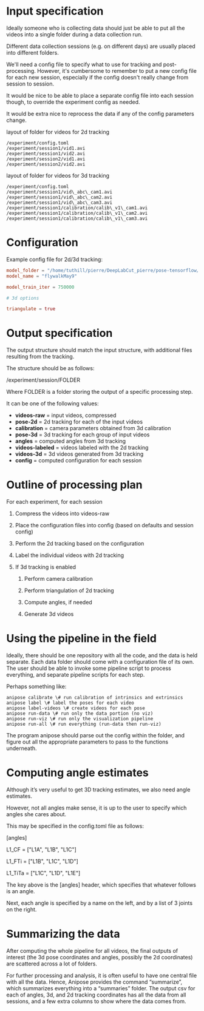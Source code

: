 # Input specification

Ideally someone who is collecting data should just be able to put all
the videos into a single folder during a data collection run.

Different data collection sessions (e.g. on different days) are usually
placed into different folders.

We'll need a config file to specify what to use for tracking and
post-processing. However, it's cumbersome to remember to put a new
config file for each new session, especially if the config doesn't
really change from session to session.

It would be nice to be able to place a separate config file into each
session though, to override the experiment config as needed.

It would be extra nice to reprocess the data if any of the config
parameters change.

layout of folder for videos for 2d tracking


```
/experiment/config.toml
/experiment/session1/vid1.avi
/experiment/session1/vid2.avi
/experiment/session2/vid1.avi
/experiment/session2/vid2.avi
```

layout of folder for videos for 3d tracking

```
/experiment/config.toml
/experiment/session1/vid\_abc\_cam1.avi
/experiment/session1/vid\_abc\_cam2.avi
/experiment/session1/vid\_abc\_cam3.avi
/experiment/session1/calibration/calib\_v1\_cam1.avi
/experiment/session1/calibration/calib\_v1\_cam2.avi
/experiment/session1/calibration/calib\_v1\_cam3.avi
```

# Configuration

Example config file for 2d/3d tracking:

```toml
model_folder = "/home/tuthill/pierre/DeepLabCut_pierre/pose-tensorflow/models"
model_name = "flywalkMay9"

model_train_iter = 750000

# 3d options

triangulate = true
```

# Output specification

The output structure should match the input structure, with additional
files resulting from the tracking.

The structure should be as follows:

/experiment/session/FOLDER

Where FOLDER is a folder storing the output of a specific processing
step.

It can be one of the following values:

  - **videos-raw** = input videos, compressed
  - **pose-2d** = 2d tracking for each of the input videos
  - **calibration** = camera parameters obtained from 3d calibration
  - **pose-3d** = 3d tracking for each group of input videos
  - **angles** = computed angles from 3d tracking
  - **videos-labeled** = videos labeled with the 2d tracking
  - **videos-3d** = 3d videos generated from 3d tracking
  - **config** = computed configuration for each session

# Outline of processing plan

For each experiment, for each session

1.  Compress the videos into videos-raw

2.  Place the configuration files into config (based on defaults and
    session config)

3.  Perform the 2d tracking based on the configuration

4.  Label the individual videos with 2d tracking

5.  If 3d tracking is enabled
    
    1.  Perform camera calibration
    
    2.  Perform triangulation of 2d tracking
    
    3.  Compute angles, if needed
    
    4.  Generate 3d videos

# Using the pipeline in the field

Ideally, there should be one repository with all the code, and the data
is held separate. Each data folder should come with a configuration file
of its own. The user should be able to invoke some pipeline script to
process everything, and separate pipeline scripts for each step.

Perhaps something like:

```
anipose calibrate \# run calibration of intrinsics and extrinsics
anipose label \# label the poses for each video
anipose label-videos \# create videos for each pose
anipose run-data \# run only the data portion (no viz)
anipose run-viz \# run only the visualization pipeline
anipose run-all \# run everything (run-data then run-viz)
```

The program anipose should parse out the config within the folder, and
figure out all the appropriate parameters to pass to the functions
underneath.

#   

# Computing angle estimates

Although it’s very useful to get 3D tracking estimates, we also need
angle estimates.

However, not all angles make sense, it is up to the user to specify
which angles she cares about.

This may be specified in the config.toml file as follows:

\[angles\]

L1\_CF = \["L1A", "L1B", "L1C"\]

L1\_FTi = \["L1B", "L1C", "L1D"\]

L1\_TiTa = \["L1C", "L1D", "L1E"\]

The key above is the \[angles\] header, which specifies that whatever
follows is an angle.

Next, each angle is specified by a name on the left, and by a list of 3
joints on the right.

# Summarizing the data

After computing the whole pipeline for all videos, the final outputs of
interest (the 3d pose coordinates and angles, possibly the 2d
coordinates) are scattered across a lot of folders.

For further processing and analysis, it is often useful to have one
central file with all the data. Hence, Anipose provides the command
“summarize”, which summarizes everything into a “summaries” folder.
The output csv for each of angles, 3d, and 2d tracking coordinates has
all the data from all sessions, and a few extra columns to show where
the data comes from.
